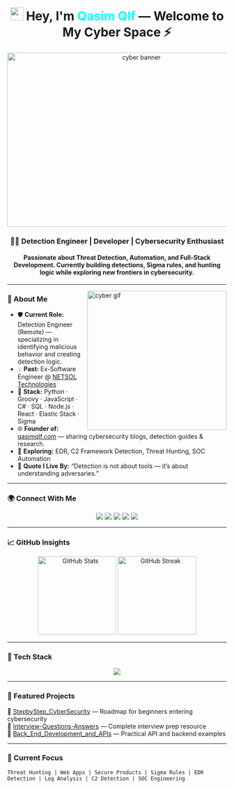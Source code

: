 <h1 align="center">
	<img alt="wave" src="https://em-content.zobj.net/source/microsoft-teams/363/waving-hand_1f44b.png" width="30"/> 
	Hey, I'm <span style="color:#00FFFF;">Qasim Qlf</span> — Welcome to My Cyber Space ⚡
</h1>

<p align="center">
	<img src="https://media.giphy.com/media/h408T6Y5GfmXBKW62l/giphy.gif" width="600" height="400" alt="cyber banner">
</p>

<h3 align="center">
	👨‍💻 Detection Engineer | Developer | Cybersecurity Enthusiast  
</h3>

<h4 align="center">
	Passionate about <b>Threat Detection</b>, <b>Automation</b>, and <b>Full-Stack Development</b>.  
	Currently building detections, Sigma rules, and hunting logic while exploring new frontiers in cybersecurity.  
</h4>

---

<img align="right" src="https://media.giphy.com/media/qgQUggAC3Pfv687qPC/giphy.gif" width="320" alt="cyber gif"/>

### 🧠 About Me

- 🛡️ **Current Role:** Detection Engineer (Remote) — specializing in identifying malicious behavior and creating detection logic.  
- 💡 **Past:** Ex-Software Engineer @ [NETSOL Technologies](https://netsoltech.com)  
- 🧩 **Stack:** Python · Groovy · JavaScript · C# · SQL · Node.js · React · Elastic Stack · Sigma  
- 🌐 **Founder of:** [qasimqlf.com](https://qasimqlf.com) — sharing cybersecurity blogs, detection guides & research.  
- 🎯 **Exploring:** EDR, C2 Framework Detection, Threat Hunting, SOC Automation  
- 💬 **Quote I Live By:** “Detection is not about tools — it’s about understanding adversaries.”  

---

### 🌍 Connect With Me

<p align="center">
	<a href="https://twitter.com/qasimqlf"><img src="https://img.shields.io/badge/Twitter-1DA1F2?style=for-the-badge&logo=twitter&logoColor=white"/></a>
	<a href="https://linkedin.com/in/qasimqlf"><img src="https://img.shields.io/badge/LinkedIn-0A66C2?style=for-the-badge&logo=linkedin&logoColor=white"/></a>
	<a href="https://medium.com/@qasimqlf"><img src="https://img.shields.io/badge/Medium-000000?style=for-the-badge&logo=medium&logoColor=white"/></a>
	<a href="https://youtube.com/@qasimqlf"><img src="https://img.shields.io/badge/YouTube-FF0000?style=for-the-badge&logo=youtube&logoColor=white"/></a>
	<a href="https://qasimqlf.com"><img src="https://img.shields.io/badge/Website-2E2E2E?style=for-the-badge&logo=Google-chrome&logoColor=white"/></a>
</p>

---

### 📈 GitHub Insights

<p align="center">
  <img src="https://github-readme-stats.vercel.app/api?username=qasimqlf&show_icons=true&theme=react&hide_border=true&bg_color=0D1117&title_color=00FFFF&icon_color=00FFFF" height="180" alt="GitHub Stats"/>
  <img src="https://github-readme-streak-stats.herokuapp.com/?user=qasimqlf&theme=react&hide_border=true&background=0D1117&ring=00FFFF&fire=00FFFF&currStreakLabel=00FFFF" height="180" alt="GitHub Streak"/>
</p>

---

### 🧰 Tech Stack

<p align="center">
	<img src="https://skillicons.dev/icons?i=python,groovy,js,nodejs,react,dotnet,c,cpp,cs,php,mysql,mongodb,html,css,bootstrap,git,github,arduino,linux,oracle,visualstudio,vscode" />
</p>

---

### 🧪 Featured Projects
🔹 [StepbyStep_CyberSecurity](https://github.com/qasimqlf/StepbyStep_CyberSecurity) — Roadmap for beginners entering cybersecurity  
🔹 [Interview-Questions-Answers](https://github.com/qasimqlf/Inverview-Questions-Answers) — Complete interview prep resource  
🔹 [Back_End_Development_and_APIs](https://github.com/qasimqlf/Back_End_Development_and_APIs) — Practical API and backend examples  

---

### 🧠 Current Focus
```text
Threat Hunting | Web Apps | Secure Products | Sigma Rules | EDR Detection | Log Analysis | C2 Detection | SOC Engineering
